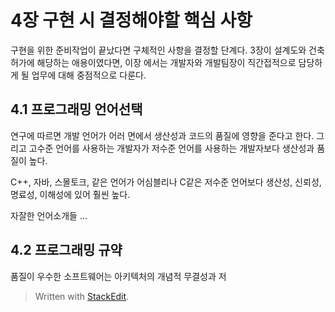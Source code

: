 # 4장 구현 시 결정해야할 핵심 사항

구현을 위한 준비작업이 끝났다면 구체적인 사항을 결정할 단계다. 
3장이 설계도와 건축 허가에 해당하는 애용이였다면, 이장 에서는 개발자와 개발팀장이 직간접적으로 담당하게 될 업무에 대해 중점적으로 다룬다. 

## 4.1 프로그래밍 언어선택

연구에 따르면 개발 언어가 어러 면에서 생산성과 코드의 품질에 영향을 준다고 한다. 
그리고 고수준 언어를 사용하는 개발자가 저수준 언어를 사용하는 개발자보다 생산성과 품질이 높다. 

C++, 자바, 스몰토크, 같은 언어가 어심블리나 C같은 저수준 언어보다 생산성, 신뢰성, 명료성, 이해성에 있어 훨씬 높다. 

자잘한 언어소개들 ...

## 4.2 프로그래밍 규약

품질이 우수한 소프트웨어는 아키텍처의 개념적 무결성과 저


> Written with [StackEdit](https://stackedit.io/).
<!--stackedit_data:
eyJoaXN0b3J5IjpbLTE0NTE0NTA5MzEsNjI5MTg2MDE4LC0xNT
k5Mjc0MDgzXX0=
-->